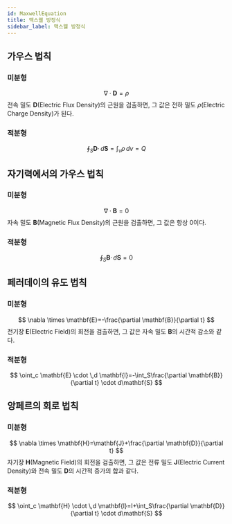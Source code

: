 ```yaml
---
id: MaxwellEquation
title: 맥스웰 방정식
sidebar_label: 맥스웰 방정식
---
```


## 가우스 법칙
### 미분형
$$
\nabla \cdot \mathbf{D}=\rho
$$
전속 밀도 $\mathbf{D}$(Electric Flux Density)의 근원을 검출하면, 그 값은 전하 밀도 $\rho$(Electric Charge Density)가 된다.
### 적분형
$$
\oint_S \mathbf{D} \cdot \,d \mathbf{S}=\int_v \rho \, dv=Q
$$
## 자기력에서의 가우스 법칙
### 미분형
$$
\nabla \cdot \mathbf{B}=0
$$
자속 밀도 $\mathbf{B}$(Magnetic Flux Density)의 근원을 검출하면, 그 값은 항상 0이다.
### 적분형
$$
\oint_S \mathbf{B} \cdot \,d \mathbf{S}=0
$$
## 페러데이의 유도 법칙
### 미분형
$$
\nabla \times \mathbf{E}=-\frac{\partial \mathbf{B}}{\partial t}
$$
전기장 $\mathbf{E}$(Electric Field)의 회전을 검출하면, 그 값은 자속 밀도 $\mathbf{B}$의 시간적 감소와 같다.
### 적분형
$$
\oint_c \mathbf{E} \cdot \,d \mathbf{l}=-\int_S\frac{\partial \mathbf{B}}{\partial t} \cdot d\mathbf{S}
$$
## 앙페르의 회로 법칙
### 미분형
$$
\nabla \times \mathbf{H}=\mathbf{J}+\frac{\partial \mathbf{D}}{\partial t}
$$
자기장 $\mathbf{H}$(Magnetic Field)의 회전을 검출하면, 그 값은 전류 밀도 $\mathbf{J}$(Electric Current Density)와 전속 밀도 $\mathbf{D}$의 시간적 증가의 합과 같다.
### 적분형
$$
\oint_c \mathbf{H} \cdot \,d \mathbf{l}=I+\int_S\frac{\partial \mathbf{D}}{\partial t} \cdot d\mathbf{S}
$$